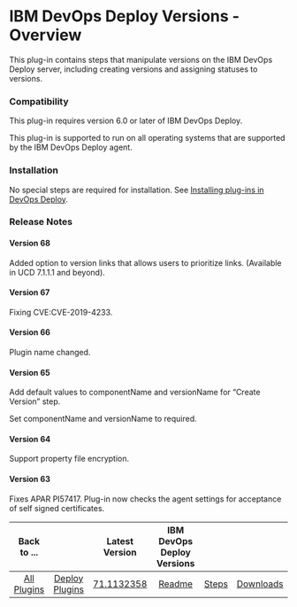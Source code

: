 
# IBM DevOps Deploy Versions - Overview

This plug-in contains steps that manipulate versions on the IBM DevOps Deploy server, including creating versions and assigning statuses to versions.

### Compatibility

This plug-in requires version 6.0 or later of IBM DevOps Deploy.

This plug-in is supported to run on all operating systems that are supported by the IBM DevOps Deploy agent.

### Installation

No special steps are required for installation. See [Installing plug-ins in DevOps Deploy](https://community.ibm.com/community/user/wasdevops/blogs/laurel-dickson-bull1/2022/06/13/install-plugins "Installing plug-ins in DevOps Deploy").

### Release Notes

#### Version 68

Added option to version links that allows users to prioritize links. (Available in UCD 7.1.1.1 and beyond).

#### Version 67

Fixing CVE:CVE-2019-4233.

#### Version 66

Plugin name changed.

#### Version 65

Add default values to componentName and versionName for “Create Version” step.

Set componentName and versionName to required.

#### Version 64

Support property file encryption.

#### Version 63

Fixes APAR PI57417. Plug-in now checks the agent settings for acceptance of self signed certificates.


|Back to ...||Latest Version|IBM DevOps Deploy Versions |||
| :---: | :---: | :---: | :---: | :---: | :---: |
|[All Plugins](../../index.md)|[Deploy Plugins](../README.md)|[71.1132358](https://raw.githubusercontent.com/UrbanCode/IBM-UCD-PLUGINS/main/files/uDeploy-Version/ucd-uDeploy-Version-71.1132358.zip)|[Readme](README.md)|[Steps](steps.md)|[Downloads](downloads.md)|
